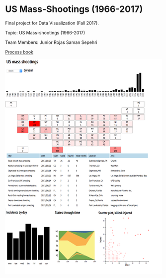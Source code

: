 # US Mass-Shootings (1966-2017)
Final project for Data Visualization (Fall 2017).

Topic:
US Mass-shootings (1966-2017)

Team Members:
Junior Rojas
Saman Sepehri

[Process book](https://github.com/samansepehri/US-Mass-Shootings/blob/master/process-book.pdf)

![screenshot](media/screenshot.png)
